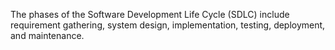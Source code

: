 The phases of the Software Development Life Cycle (SDLC) include requirement gathering, system design, implementation, testing, deployment, and maintenance.
